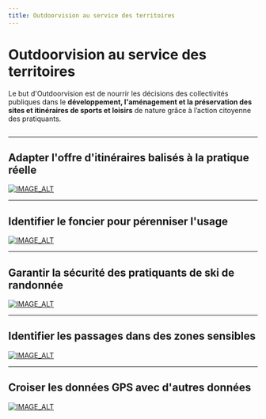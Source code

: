 ```yaml
---
title: Outdoorvision au service des territoires
---
```


# Outdoorvision au service des territoires

Le but d'Outdoorvision est de nourrir les décisions des collectivités publiques dans le **développement, l'aménagement et la préservation des sites et itinéraires de sports et loisirs** de nature grâce à l’action citoyenne des pratiquants.




<span class="MuiGrid-root jss22 half-bleed MuiGrid-container"><span class="MuiGrid-root MuiGrid-item MuiGrid-grid-xs-12 MuiGrid-grid-sm-12"><img src="/medias/discipline-1.jpg" alt=""></span><span class="MuiGrid-root MuiGrid-item MuiGrid-grid-xs-12 MuiGrid-grid-sm-4"><img src="/medias/discipline-2.jpg" alt=""></span><span class="MuiGrid-root MuiGrid-item MuiGrid-grid-xs-12 MuiGrid-grid-sm-4"><img src="/medias/discipline-3.jpg" alt=""></span><span class="MuiGrid-root MuiGrid-item MuiGrid-grid-xs-12 MuiGrid-grid-sm-4"><img src="/medias/discipline-4.jpg" alt=""></span></span>




---

## Adapter l'offre d'itinéraires balisés à la pratique réelle


[![IMAGE_ALT](https://img.youtube.com/vi/01knwVVuyLc/maxresdefault.jpg)](https://www.youtube.com/watch?v=01knwVVuyLc)



---

## Identifier le foncier pour pérenniser l'usage

[![IMAGE_ALT](https://img.youtube.com/vi/9jzEr6Uv6Qc/maxresdefault.jpg)](https://www.youtube.com/watch?v=9jzEr6Uv6Qc)



---

## Garantir la sécurité des pratiquants de ski de randonnée
[![IMAGE_ALT](https://img.youtube.com/vi/DYBT3U79kL4/maxresdefault.jpg)](https://www.youtube.com/watch?v=DYBT3U79kL4)



---

## Identifier les passages dans des zones sensibles

[![IMAGE_ALT](https://img.youtube.com/vi/nA3dKtY-WGQ/maxresdefault.jpg)](https://www.youtube.com/watch?v=nA3dKtY-WGQ)



---

## Croiser les données GPS avec d'autres données

[![IMAGE_ALT](https://img.youtube.com/vi/zza6JN5tl2o/maxresdefault.jpg)](https://www.youtube.com/watch?v=zza6JN5tl2o)


